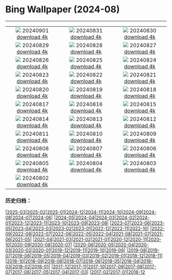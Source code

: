 # Bing Wallpaper (2024-08)
**************
| | | |
| :----: | :----: | :----: |
| ![](https://www.bing.com/th?id=OHR.DjanetAlgeria_ROW6327160471_1920x1080.jpg) 20240901 [download 4k](https://www.bing.com/th?id=OHR.DjanetAlgeria_ROW6327160471_UHD.jpg) | ![](https://www.bing.com/th?id=OHR.WhaleSharkDay_ROW6113482072_1920x1080.jpg) 20240831 [download 4k](https://www.bing.com/th?id=OHR.WhaleSharkDay_ROW6113482072_UHD.jpg) | ![](https://www.bing.com/th?id=OHR.CastellfollitSpain_ROW5434874664_1920x1080.jpg) 20240830 [download 4k](https://www.bing.com/th?id=OHR.CastellfollitSpain_ROW5434874664_UHD.jpg) |
| ![](https://www.bing.com/th?id=OHR.ParalympicsParis_ROW1372193453_1920x1080.jpg) 20240829 [download 4k](https://www.bing.com/th?id=OHR.ParalympicsParis_ROW1372193453_UHD.jpg) | ![](https://www.bing.com/th?id=OHR.YoungCaiman_ROW5014887226_1920x1080.jpg) 20240828 [download 4k](https://www.bing.com/th?id=OHR.YoungCaiman_ROW5014887226_UHD.jpg) | ![](https://www.bing.com/th?id=OHR.PalmyraAtoll_ROW4852915271_1920x1080.jpg) 20240827 [download 4k](https://www.bing.com/th?id=OHR.PalmyraAtoll_ROW4852915271_UHD.jpg) |
| ![](https://www.bing.com/th?id=OHR.SwiftcurrentLake_ROW4729110075_1920x1080.jpg) 20240826 [download 4k](https://www.bing.com/th?id=OHR.SwiftcurrentLake_ROW4729110075_UHD.jpg) | ![](https://www.bing.com/th?id=OHR.KatahdinWoods_ROW4600559064_1920x1080.jpg) 20240825 [download 4k](https://www.bing.com/th?id=OHR.KatahdinWoods_ROW4600559064_UHD.jpg) | ![](https://www.bing.com/th?id=OHR.PrasatPhanom_ROW3985058133_1920x1080.jpg) 20240824 [download 4k](https://www.bing.com/th?id=OHR.PrasatPhanom_ROW3985058133_UHD.jpg) |
| ![](https://www.bing.com/th?id=OHR.OceanCityMD_ROW5843835398_1920x1080.jpg) 20240823 [download 4k](https://www.bing.com/th?id=OHR.OceanCityMD_ROW5843835398_UHD.jpg) | ![](https://www.bing.com/th?id=OHR.NazcaBooby_ROW5704281818_1920x1080.jpg) 20240822 [download 4k](https://www.bing.com/th?id=OHR.NazcaBooby_ROW5704281818_UHD.jpg) | ![](https://www.bing.com/th?id=OHR.TetonSunrise_ROW2956383855_1920x1080.jpg) 20240821 [download 4k](https://www.bing.com/th?id=OHR.TetonSunrise_ROW2956383855_UHD.jpg) |
| ![](https://www.bing.com/th?id=OHR.RegataSanGines_ROW5320119773_1920x1080.jpg) 20240820 [download 4k](https://www.bing.com/th?id=OHR.RegataSanGines_ROW5320119773_UHD.jpg) | ![](https://www.bing.com/th?id=OHR.HuntingtonBeach_ROW5148300057_1920x1080.jpg) 20240819 [download 4k](https://www.bing.com/th?id=OHR.HuntingtonBeach_ROW5148300057_UHD.jpg) | ![](https://www.bing.com/th?id=OHR.AlfanzinaLighthouse_ROW4789645958_1920x1080.jpg) 20240818 [download 4k](https://www.bing.com/th?id=OHR.AlfanzinaLighthouse_ROW4789645958_UHD.jpg) |
| ![](https://www.bing.com/th?id=OHR.JapanRollerCoaster_ROW4636673372_1920x1080.jpg) 20240817 [download 4k](https://www.bing.com/th?id=OHR.JapanRollerCoaster_ROW4636673372_UHD.jpg) | ![](https://www.bing.com/th?id=OHR.HangCave_ROW2044632958_1920x1080.jpg) 20240816 [download 4k](https://www.bing.com/th?id=OHR.HangCave_ROW2044632958_UHD.jpg) | ![](https://www.bing.com/th?id=OHR.WatarrkaLizard_ROW1623450590_1920x1080.jpg) 20240815 [download 4k](https://www.bing.com/th?id=OHR.WatarrkaLizard_ROW1623450590_UHD.jpg) |
| ![](https://www.bing.com/th?id=OHR.DugiOtokCroatia_ROW1482296845_1920x1080.jpg) 20240814 [download 4k](https://www.bing.com/th?id=OHR.DugiOtokCroatia_ROW1482296845_UHD.jpg) | ![](https://www.bing.com/th?id=OHR.ElephantsAmboseli_ROW1361038642_1920x1080.jpg) 20240813 [download 4k](https://www.bing.com/th?id=OHR.ElephantsAmboseli_ROW1361038642_UHD.jpg) | ![](https://www.bing.com/th?id=OHR.TofinoVancouver_ROW1209784731_1920x1080.jpg) 20240812 [download 4k](https://www.bing.com/th?id=OHR.TofinoVancouver_ROW1209784731_UHD.jpg) |
| ![](https://www.bing.com/th?id=OHR.JoshuaTreeNP_ROW1075085716_1920x1080.jpg) 20240811 [download 4k](https://www.bing.com/th?id=OHR.JoshuaTreeNP_ROW1075085716_UHD.jpg) | ![](https://www.bing.com/th?id=OHR.IncaRuinPeru_ROW0885643054_1920x1080.jpg) 20240810 [download 4k](https://www.bing.com/th?id=OHR.IncaRuinPeru_ROW0885643054_UHD.jpg) | ![](https://www.bing.com/th?id=OHR.SpottedOwlet_ROW7217108888_1920x1080.jpg) 20240809 [download 4k](https://www.bing.com/th?id=OHR.SpottedOwlet_ROW7217108888_UHD.jpg) |
| ![](https://www.bing.com/th?id=OHR.MichiganLighthouse_ROW7023012690_1920x1080.jpg) 20240808 [download 4k](https://www.bing.com/th?id=OHR.MichiganLighthouse_ROW7023012690_UHD.jpg) | ![](https://www.bing.com/th?id=OHR.MolokiniHawaii_ROW6862198585_1920x1080.jpg) 20240807 [download 4k](https://www.bing.com/th?id=OHR.MolokiniHawaii_ROW6862198585_UHD.jpg) | ![](https://www.bing.com/th?id=OHR.HertfordshireLavender_ROW6696300267_1920x1080.jpg) 20240806 [download 4k](https://www.bing.com/th?id=OHR.HertfordshireLavender_ROW6696300267_UHD.jpg) |
| ![](https://www.bing.com/th?id=OHR.ImpalaOxpecker_ROW5017616642_1920x1080.jpg) 20240805 [download 4k](https://www.bing.com/th?id=OHR.ImpalaOxpecker_ROW5017616642_UHD.jpg) | ![](https://www.bing.com/th?id=OHR.WulongKarst_ROW4842931095_1920x1080.jpg) 20240804 [download 4k](https://www.bing.com/th?id=OHR.WulongKarst_ROW4842931095_UHD.jpg) | ![](https://www.bing.com/th?id=OHR.SaintFrancois_ROW4592386961_1920x1080.jpg) 20240803 [download 4k](https://www.bing.com/th?id=OHR.SaintFrancois_ROW4592386961_UHD.jpg) |
| ![](https://www.bing.com/th?id=OHR.KaptaiLake_ROW4385548420_1920x1080.jpg) 20240802 [download 4k](https://www.bing.com/th?id=OHR.KaptaiLake_ROW4385548420_UHD.jpg) |  |  |

### 历史归档：

|[2025-03](/2025-03/2025-03.md)|[2025-02](/2025-02/2025-02.md)|[2025-01](/2025-01/2025-01.md)|[2024-12](/2024-12/2024-12.md)|[2024-11](/2024-11/2024-11.md)|[2024-10](/2024-10/2024-10.md)|[2024-09](/2024-09/2024-09.md)|[2024-08](/2024-08/2024-08.md)|[2024-07](/2024-07/2024-07.md)|[2024-06](/2024-06/2024-06.md)|
|[2024-05](/2024-05/2024-05.md)|[2024-04](/2024-04/2024-04.md)|[2024-03](/2024-03/2024-03.md)|[2024-02](/2024-02/2024-02.md)|[2024-01](/2024-01/2024-01.md)|[2023-12](/2023-12/2023-12.md)|[2023-11](/2023-11/2023-11.md)|[2023-10](/2023-10/2023-10.md)|[2023-09](/2023-09/2023-09.md)|[2023-08](/2023-08/2023-08.md)|
|[2023-07](/2023-07/2023-07.md)|[2023-06](/2023-06/2023-06.md)|[2023-05](/2023-05/2023-05.md)|[2023-04](/2023-04/2023-04.md)|[2023-03](/2023-03/2023-03.md)|[2023-02](/2023-02/2023-02.md)|[2023-01](/2023-01/2023-01.md)|[2022-12](/2022-12/2022-12.md)|[2022-11](/2022-11/2022-11.md)|[2022-10](/2022-10/2022-10.md)|
|[2022-09](/2022-09/2022-09.md)|[2022-08](/2022-08/2022-08.md)|[2022-07](/2022-07/2022-07.md)|[2022-06](/2022-06/2022-06.md)|[2022-05](/2022-05/2022-05.md)|[2022-04](/2022-04/2022-04.md)|[2021-08](/2021-08/2021-08.md)|[2021-07](/2021-07/2021-07.md)|[2021-06](/2021-06/2021-06.md)|[2021-05](/2021-05/2021-05.md)|
|[2021-04](/2021-04/2021-04.md)|[2021-03](/2021-03/2021-03.md)|[2021-02](/2021-02/2021-02.md)|[2021-01](/2021-01/2021-01.md)|[2020-12](/2020-12/2020-12.md)|[2020-11](/2020-11/2020-11.md)|[2020-10](/2020-10/2020-10.md)|[2020-09](/2020-09/2020-09.md)|[2020-08](/2020-08/2020-08.md)|[2020-07](/2020-07/2020-07.md)|
|[2020-06](/2020-06/2020-06.md)|[2020-05](/2020-05/2020-05.md)|[2020-04](/2020-04/2020-04.md)|[2020-03](/2020-03/2020-03.md)|[2020-02](/2020-02/2020-02.md)|[2020-01](/2020-01/2020-01.md)|[2019-12](/2019-12/2019-12.md)|[2019-11](/2019-11/2019-11.md)|[2019-10](/2019-10/2019-10.md)|[2019-09](/2019-09/2019-09.md)|
|[2019-08](/2019-08/2019-08.md)|[2019-07](/2019-07/2019-07.md)|[2019-06](/2019-06/2019-06.md)|[2019-05](/2019-05/2019-05.md)|[2019-04](/2019-04/2019-04.md)|[2019-03](/2019-03/2019-03.md)|[2019-02](/2019-02/2019-02.md)|[2019-01](/2019-01/2019-01.md)|[2018-12](/2018-12/2018-12.md)|[2018-11](/2018-11/2018-11.md)|
|[2018-10](/2018-10/2018-10.md)|[2018-09](/2018-09/2018-09.md)|[2018-08](/2018-08/2018-08.md)|[2018-07](/2018-07/2018-07.md)|[2018-06](/2018-06/2018-06.md)|[2018-05](/2018-05/2018-05.md)|[2018-04](/2018-04/2018-04.md)|[2018-03](/2018-03/2018-03.md)|[2018-02](/2018-02/2018-02.md)|[2018-01](/2018-01/2018-01.md)|
|[2017-12](/2017-12/2017-12.md)|[2017-11](/2017-11/2017-11.md)|[2017-10](/2017-10/2017-10.md)|[2017-09](/2017-09/2017-09.md)|[2017-08](/2017-08/2017-08.md)|[2017-07](/2017-07/2017-07.md)|[2017-06](/2017-06/2017-06.md)|[2017-05](/2017-05/2017-05.md)|[2017-04](/2017-04/2017-04.md)|[2017-03](/2017-03/2017-03.md)|
|[2017-02](/2017-02/2017-02.md)|[2017-01](/2017-01/2017-01.md)|[2016-12](/2016-12/2016-12.md)